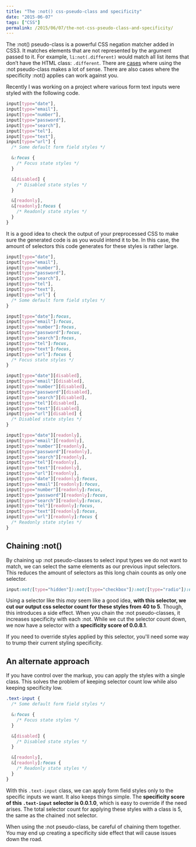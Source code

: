 ```yaml
---
title: "The :not() css-pseudo-class and specificity"
date: "2015-06-07"
tags: ["CSS"]
permalink: /2015/06/07/the-not-css-pseudo-class-and-specificity/
---
```


The :not() pseudo-class is a powerful CSS negation matcher added in CSS3. It matches elements that are not represented by the argument passed to it. For example, `li:not(.different)` would match all list items that don’t have the HTML class: `.different`. There are [cases](https://twitter.com/wesbos/status/606144483562913792) where using the :not pseudo-class makes a lot of sense. There are also cases where the specificity :not() applies can work against you.

Recently I was working on a project where various form text inputs were styled with the following code.

```css
input[type="date"],
input[type="email"],
input[type="number"],
input[type="password"],
input[type="search"],
input[type="tel"],
input[type="text"],
input[type="url"] {
  /* Some default form field styles */

  &:focus {
    /* Focus state styles */
  }

  &[disabled] {
    /* Disabled state styles */
  }

  &[readonly],
  &[readonly]:focus {
    /* Readonly state styles */
  }
}
```

It is a good idea to check the output of your preprocessed CSS to make sure the generated code is as you would intend it to be. In this case, the amount of selectors this code generates for these styles is rather large.

```css
input[type="date"],
input[type="email"],
input[type="number"],
input[type="password"],
input[type="search"],
input[type="tel"],
input[type="text"],
input[type="url"] {
  /* Some default form field styles */
}

input[type="date"]:focus,
input[type="email"]:focus,
input[type="number"]:focus,
input[type="password"]:focus,
input[type="search"]:focus,
input[type="tel"]:focus,
input[type="text"]:focus,
input[type="url"]:focus {
  /* Focus state styles */
}

input[type="date"][disabled],
input[type="email"][disabled],
input[type="number"][disabled],
input[type="password"][disabled],
input[type="search"][disabled],
input[type="tel"][disabled],
input[type="text"][disabled],
input[type="url"][disabled] {
  /* Disabled state styles */
}

input[type="date"][readonly],
input[type="email"][readonly],
input[type="number"][readonly],
input[type="password"][readonly],
input[type="search"][readonly],
input[type="tel"][readonly],
input[type="text"][readonly],
input[type="url"][readonly],
input[type="date"][readonly]:focus,
input[type="email"][readonly]:focus,
input[type="number"][readonly]:focus,
input[type="password"][readonly]:focus,
input[type="search"][readonly]:focus,
input[type="tel"][readonly]:focus,
input[type="text"][readonly]:focus,
input[type="url"][readonly]:focus {
  /* Readonly state styles */
}
```

## Chaining :not()

By chaining up :not pseudo-classes to select input types we do not want to match, we can select the same elements as our previous input selectors. This reduces the amount of selectors as this long chain counts as only one selector.

```css
input:not([type="hidden"]):not([type="checkbox"]):not([type="radio"]):not([type="file"]):not([type="range"]):not([type="submit"]):not([type="reset"]):not([type="image"])
```

Using a selector like this *may* seem like a good idea, **with this selector, we cut our output css selector count for these styles from 40 to 5**. Though, this introduces a side effect. When you chain the :not pseudo-classes, it increases specificity with each :not. While we cut the selector count down, we now have a selector with a **specificity score of 0.0.8.1**.

If you need to override styles applied by this selector, you'll need some way to trump their current styling specificity.

## An alternate approach

If you have control over the markup, you can apply the styles with a single class. This solves the problem of keeping selector count low while also keeping specificity low.

```css
.text-input {
  /* Some default form field styles */

  &:focus {
    /* Focus state styles */
  }

  &[disabled] {
    /* Disabled state styles */
  }

  &[readonly],
  &[readonly]:focus {
    /* Readonly state styles */
  }
}
```

With this `.text-input` class, we can apply form field styles only to the specific inputs we want. It also keeps things simple. The **specificity score of this `.text-input` selector is 0.0.1.0**, which is easy to override if the need arises. The total selector count for applying these styles with a class is 5, the same as the chained :not selector.

When using the :not pseudo-class, be careful of chaining them together. You may end up creating a specificity side effect that will cause issues down the road.
